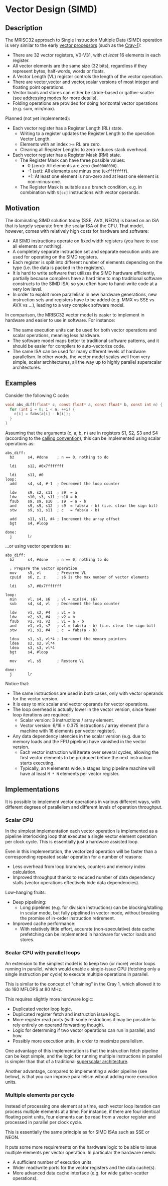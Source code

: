 # Vector Design (SIMD)

## Description

The MRISC32 approach to Single Instruction Multiple Data (SIMD) operation is very similar to the early [vector processors](https://en.wikipedia.org/wiki/Vector_processor) (such as the [Cray-1](https://en.wikipedia.org/wiki/Cray-1)):
* There are 32 vector registers, V0-V31, with *at least* 16 elements in each register.
* All vector elements are the same size (32 bits), regardless if they represent bytes, half-words, words or floats.
* A Vector Length (VL) register controls the length of the vector operation.
* There are vector,vector and vector,scalar versions of most integer and floating point operations.
* Vector loads and stores can either be stride-based or gather-scatter (see [addressing modes](AddressingModes.md) for more details).
* Folding operations are provided for doing horizontal vector operations (e.g. sum, min/max).

Planned (not yet implemented):
* Each vector register has a Register Length (RL) state.
  - Writing to a register updates the Register Length to the operation Vector Length.
  - Elements with an index >= RL are zero.
  - Clearing all Register Lengths to zero reduces stack overhead.
* Each vector register has a Register Mask (RM) state.
  - The Register Mask can have three possible values:
    - 0 (zero): All elements are zero (`0x00000000`).
    - -1 (set): All elements are minus one (`0xffffffff`).
    - +1: At least one element is non-zero and at least one element is non-minus-one.
  - The Register Mask is suitable as a branch condition, e.g. in combination with `S[cc]` instructions with vector operands.

## Motivation

The dominating SIMD solution today (SSE, AVX, NEON) is based on an ISA that is largely separate from the scalar ISA of the CPU. That model, however, comes with relatively high costs for hardware and software:
* All SIMD instructions operate on fixed width registers (you have to use all elements or nothing).
* A completely separate instruction set and separate execution units are used for operating on the SIMD registers.
* Each register is split into different number of elements depending on the type (i.e. the data is packed in the registers).
* It is hard to write software that utilizes the SIMD hardware efficiently, partially because compilers have a hard time to map traditional software constructs to the SIMD ISA, so you often have to hand-write code at a very low level.
* In order to exploit more parallelism in new hardware generations, new instruction sets and registers have to be added (e.g. MMX vs SSE vs AVX vs ...), leading to a very complex software model.

In comparison, the MRISC32 vector model is easier to implement in hardware and easier to use in software. For instance:
* The same execution units can be used for both vector operations and scalar operations, meaning less hardware.
* The software model maps better to traditional software patterns, and it should be easier for compilers to auto-vectorize code.
* The same ISA can be used for many different levels of hardware parallelism. In other words, the vector model scales well from very simple, scalar architectures, all the way up to highly parallel superscalar architectures.


## Examples

Consider the following C code:

```C
void abs_diff(float* c, const float* a, const float* b, const int n) {
  for (int i = 0; i < n; ++i) {
    c[i] = fabs(a[i] - b[i]);
  }
}
```

Assuming that the arguments (c, a, b, n) are in registers S1, S2, S3 and S4 (according to the [calling convention](Registers.md)), this can be implemented using scalar operations as:

```
abs_diff:
  bz      s4, #done    ; n == 0, nothing to do

  ldi     s12, #0x7fffffff

  ldi     s11, #0
loop:
  add     s4, s4, #-1  ; Decrement the loop counter

  ldw     s9, s2, s11  ; s9  = a
  ldw     s10, s3, s11 ; s10 = b
  fsub    s9, s9, s10  ; s9  = a - b
  and     s9, s9, s12  ; s9  = fabs(a - b) (i.e. clear the sign bit)
  stw     s9, s1, s11  ; c   = fabs(a - b)

  add     s11, s11, #4 ; Increment the array offset
  bgt     s4, #loop

done:
  j       lr
```

...or using vector operations as:

```
abs_diff:
  bz      s4, #done    ; n == 0, nothing to do

  ; Prepare the vector operation
  mov     s5, vl       ; Preserve VL
  cpuid   s6, z, z     ; s6 is the max number of vector elements

  ldi     s7, #0x7fffffff

loop:
  min     vl, s4, s6   ; vl = min(s4, s6)
  sub     s4, s4, vl   ; Decrement the loop counter

  ldw     v1, s2, #4   ; v1 = a
  ldw     v2, s3, #4   ; v2 = b
  fsub    v1, v1, v2   ; v1 = a - b
  and     v1, v1, s7   ; v1 = fabs(a - b) (i.e. clear the sign bit)
  stw     v1, s1, #4   ; c  = fabs(a - b)

  ldea    s1, s1, vl*4 ; Increment the memory pointers
  ldea    s2, s2, vl*4
  ldea    s3, s3, vl*4
  bgt     s4, #loop

  mov     vl, s5       ; Restore VL

done:
  j       lr
```

Notice that:
* The same instructions are used in both cases, only with vector operands for the vector version.
* It is easy to mix scalar and vector operands for vector operations.
* The loop overhead is actually lower in the vector version, since fewer loop iterations are required:
  * Scalar version: 3 instructions / array element.
  * Vector version: 6/16 = 0.375 instructions / array element (for a machine with 16 elements per vector register).
* Any data dependency latencies in the scalar version (e.g. due to memory loads and the FPU pipeline) have vanished in the vector version.
  * Each vector instruction will iterate over several cycles, allowing the first vector elements to be produced before the next instruction starts executing.
  * Typically, an `M` elements wide, `N` stages long pipeline machine will have at least `M * N` elements per vector register.

## Implementations

It is possible to implement vector operations in various different ways, with different degrees of parallelism and different levels of operation throughput.

### Scalar CPU

In the simplest implementation each vector operation is implemented as a pipeline interlocking loop that executes a single vector element operation per clock cycle. This is essentially just a hardware assisted loop.

Even in this implementation, the vectorized operation will be faster than a corresponding repeated scalar operation for a number of reasons:
* Less overhead from loop branches, counters and memory index calculation.
* Improved throughput thanks to reduced number of data dependency stalls (vector operations effectively hide data dependencies).

Low-hanging fruits:
* Deep pipelining:
  - Long pipelines (e.g. for division instructions) can be blocking/stalling in scalar mode, but fully pipelined in vector mode, without breaking the promise of in-order instruction retirement.
* Improved cache performance:
  - With relatively little effort, accurate (non-speculative) data cache prefetching can be implemented in hardware for vector loads and stores.

### Scalar CPU with parallel loops

An extension to the simplest model is to keep two (or more) vector loops running in parallel, which would enable a single-issue CPU (fetching only a single instruction per cycle) to execute multiple operations in parallel.

This is similar to the concept of "chaining" in the Cray 1, which allowed it to do 160 MFLOPS at 80 MHz.

This requires slightly more hardware logic:
* Duplicated vector loop logic.
* Duplicated register fetch and instruction issue logic.
* More register read ports (with some restrictions it may be possible to rely entirely on operand forwarding though).
* Logic for determning if two vector operations can run in parallel, and how.
* Possibly more execution units, in order to maximize parallelism.

One advantage of this implementation is that the instruction fetch pipeline can be kept simple, and the logic for running multiple instructions in parallel is simpler than that of a traditional [superscalar architecture](https://en.wikipedia.org/wiki/Superscalar_processor).

Another advantage, compared to implementing a wider pipeline (see below), is that you can improve parallelism wihout adding more execution units.

### Multiple elements per cycle

Instead of processing one element at a time, each vector loop iteration can process multiple elements at a time. For instance, if there are four identical floating point units, four elements can be read from a vector register and processed in parallel per clock cycle.

This is essentially the same principle as for SIMD ISAs such as SSE or NEON.

It puts some more requirements on the hardware logic to be able to issue multiple elements per vector operation. In particular the hardware needs:
* A sufficient number of execution units.
* Wider read/write ports for the vector registers and the data cache(s).
* More advanced data cache interface (e.g. for wide gather-scatter operations).

